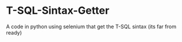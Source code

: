 # T-SQL-Sintax-Getter
A code in python using selenium that get the T-SQL sintax (its far from ready)
